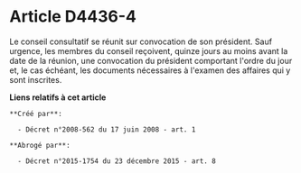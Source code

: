 # Article D4436-4

Le conseil consultatif se réunit sur convocation de son président. Sauf urgence, les membres du conseil reçoivent, quinze
jours au moins avant la date de la réunion, une convocation du président comportant l'ordre du jour et, le cas échéant, les
documents nécessaires à l'examen des affaires qui y sont inscrites.

**Liens relatifs à cet article**

	**Créé par**:

	  - Décret n°2008-562 du 17 juin 2008 - art. 1

	**Abrogé par**:

	  - Décret n°2015-1754 du 23 décembre 2015 - art. 8
